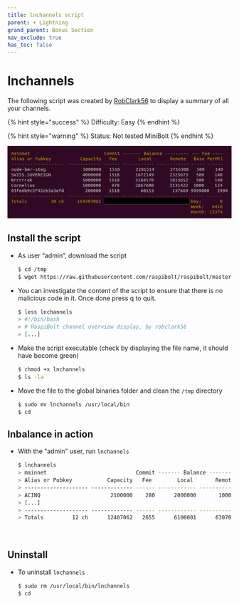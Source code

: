 ```yaml
---
title: lnchannels script
parent: + Lightning
grand_parent: Bonus Section
nav_exclude: true
has_toc: false
---
```


# lnchannels

The following script was created by [RobClark56](https://github.com/robclark56) to display a summary of all your channels.

{% hint style="success" %}
Difficulty: Easy
{% endhint %}

{% hint style="warning" %}
Status: Not tested MiniBolt
{% endhint %}

![](../../images/script-lnchannels.png)

## Install the script

*   As user “admin”, download the script

    ```sh
    $ cd /tmp
    $ wget https://raw.githubusercontent.com/raspibolt/raspibolt/master/resources/lnchannels
    ```
*   You can investigate the content of the script to ensure that there is no malicious code in it. Once done press q to quit.

    ```sh
    $ less lnchannels
    > #!/bin/bash
    > # RaspiBolt channel overview display, by robclark56
    > [...]
    ```
*   Make the script executable (check by displaying the file name, it should have become green)

    ```sh
    $ chmod +x lnchannels
    $ ls -la
    ```
*   Move the file to the global binaries folder and clean the `/tmp` directory

    ```sh
    $ sudo mv lnchannels /usr/local/bin
    $ cd
    ```

## lnbalance in action

*   With the "admin" user, run `lnchannels`

    ```sh
    $ lnchannels
    > mainnet                            Commit ------- Balance --------- --- Fee ----
    > Alias or Pubkey           Capacity   Fee        Local       Remote   Base PerMil
    > -------------------- ------------- ------ ------------ ------------ ----- ------
    > ACINQ                      2100000    280      2000000       100000  1000    100
    > [...]
    > -------------------- ------------- ------ ------------ ------------ ----- ------
    > Totals         12 ch      12407062   2655      6100001      6307061 Day:     123
                                                                         Week:     752
                                                                        Month:   20385
    ```

## Uninstall

*   To uninstall `lnchannels`

    ```sh
    $ sudo rm /usr/local/bin/lnchannels
    $ cd
    ```
